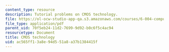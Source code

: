 ```yaml
---
content_type: resource
description: Tutorial problems on CMOS technology.
file: https://ol-ocw-studio-app-qa.s3.amazonaws.com/courses/6-004-computation-structures-spring-2009/ac565ff13a8e94d551a8a37b1384415f_MIT6_004s09_tutor03.pdf
file_type: application/pdf
parent_uid: 70f5eb24-11d2-7699-9d92-b0c6f5c4ac94
resourcetype: Document
title: CMOS technology
uid: ac565ff1-3a8e-94d5-51a8-a37b1384415f
---
```


